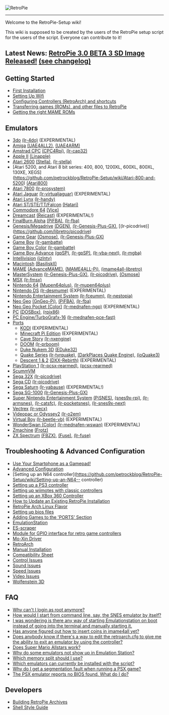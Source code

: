 ![RetroPie](http://blog.petrockblock.com/wp-content/uploads/2015/12/RetroPie_Logo_BW2.png)
***


Welcome to the RetroPie-Setup wiki!

This wiki is supposed to be created by the users of the RetroPie setup script for the users of the script. Everyone can contribute to it!

## Latest News: [RetroPie 3.0 BETA 3 SD Image Released!](http://blog.petrockblock.com/retropie/retropie-downloads/) [(see changelog)](https://github.com/petrockblog/RetroPie-Setup/wiki/Changelogs)


## Getting Started
* [First Installation](https://github.com/petrockblog/RetroPie-Setup/wiki/First-Installation-(RetroPie-SD-Image-2.6))
* [Setting Up Wifi](https://github.com/petrockblog/RetroPie-Setup/wiki/Setting-Up-Wifi)
* [Configuring Controllers (RetroArch) and shortcuts](https://github.com/petrockblog/RetroPie-Setup/wiki/RetroArch-Configuration)
* [Transferring games (ROMs), and other files to RetroPie](https://github.com/petrockblog/RetroPie-Setup/wiki/How-to-get-ROMs-on-the-SD-card)
* [Getting the right MAME ROMs](https://github.com/petrockblog/RetroPie-Setup/wiki/Managing-ROMs)

## Emulators
* [3do](https://github.com/petrockblog/RetroPie-Setup/wiki/3do) [(lr-4do)](https://github.com/libretro/4do-libretro) (EXPERIMENTAL)
* [Amiga](https://github.com/petrockblog/RetroPie-Setup/wiki/Amiga) [(UAE4ALL2)](https://github.com/joolswills/uae4all2), [(UAE4ARM)](https://github.com/Chips-fr/uae4arm-rpi/)
* [Amstrad CPC](https://github.com/petrockblog/RetroPie-Setup/wiki/Amstrad-CPC) [(CPC4Rpi)](http://gaming.capsule-sa.co.za/?gamepress_reviews=cpc4rpi-cpc-6128-emulator-for-raspberry-pi), [(lr-cap32)](https://github.com/libretro/libretro-cap32.git)
* [Apple II](https://github.com/petrockblog/RetroPie-Setup/wiki/Apple-II) [(Linapple)](http://sourceforge.net/projects/linapple/)
* [Atari 2600](https://github.com/petrockblog/RetroPie-Setup/wiki/Atari-2600) [(Stella)](http://stella.sourceforge.net/), [(lr-stella)](https://github.com/libretro/stella-libretro)
* [Atari 5200, and Atari 8 bit series: 400, 800, 1200XL, 600XL, 800XL, 130XE, XEGS]      
 (https://github.com/petrockblog/RetroPie-Setup/wiki/Atari-800-and-5200) [(Atari800)](http://atari800.sourceforge.net/)
* [Atari 7800](https://github.com/petrockblog/RetroPie-Setup/wiki/Atari-7800) [(lr-prosystem)](https://github.com/libretro/prosystem-libretro)
* [Atari Jaguar](https://github.com/petrockblog/RetroPie-Setup/wiki/Atari-Jaguar) [(lr-virtualjaguar)](https://github.com/libretro/virtualjaguar-libretro) (EXPERIMENTAL)
* [Atari Lynx](https://github.com/petrockblog/RetroPie-Setup/wiki/Atari-Lynx) [(lr-handy)](https://github.com/libretro/libretro-handy)
* [Atari ST/STE/TT/Falcon](https://github.com/petrockblog/RetroPie-Setup/wiki/Atari-ST-STE-TT-Falcon) [(Hatari)](http://hatari.tuxfamily.org/)
* [Commodore 64](https://github.com/petrockblog/RetroPie-Setup/wiki/Commodore-64) [(Vice)](http://vice-emu.sourceforge.net/)
* [Dreamcast](https://github.com/petrockblog/RetroPie-Setup/wiki/Dreamcast) [(Reicast)](https://github.com/reicast/reicast-emulator) (EXPERIMENTAL!)
* [FinalBurn Alpha](https://github.com/petrockblog/RetroPie-Setup/wiki/FinalBurn-Alpha) [(PiFBA)](http://sourceforge.net/projects/pifba/), [(lr-fba)](https://github.com/libretro/fba-libretro)
* [Genesis/Megadrive](https://github.com/petrockblog/RetroPie-Setup/wiki/Genesis-Megadrive) [(DGEN)](http://dgen.sourceforge.net/), [(lr-Genesis-Plus-GX)](https://github.com/libretro/Genesis-Plus-GX), [(lr-picodrive)] (https://github.com/libretro/picodrive)
* [Game Gear](https://github.com/petrockblog/RetroPie-Setup/wiki/Game-Gear) [(Osmose)](http://www.lgdb.org/emulator/osmose), [(lr-Genesis-Plus-GX)](https://github.com/libretro/Genesis-Plus-GX)
* [Game Boy](https://github.com/petrockblog/RetroPie-Setup/wiki/Game-Boy) [(lr-gambatte)](https://github.com/libretro/gambatte-libretro)
* [Game Boy Color](https://github.com/petrockblog/RetroPie-Setup/wiki/Game-Boy-Color) [(lr-gambatte)](https://github.com/libretro/gambatte-libretro)
* [Game Boy Advance](https://github.com/petrockblog/RetroPie-Setup/wiki/Game-Boy-Advance) [(gpSP)](https://github.com/DPRCZ/gpsp), [(lr-gpSP)](https://github.com/libretro/gpsp), [(lr-vba-next)](https://github.com/libretro/vba-next),
[(lr-mgba)](https://github.com/libretro/mgba)
* [Intellivision](https://github.com/petrockblog/RetroPie-Setup/wiki/Intellivision) [(jzIntv)](http://spatula-city.org/~im14u2c/intv/)
* [Macintosh](https://github.com/petrockblog/RetroPie-Setup/wiki/Macintosh) [(BasiliskII)](http://basilisk.cebix.net/)
* [MAME](https://github.com/petrockblog/RetroPie-Setup/wiki/MAME) [(AdvanceMAME)](http://advancemame.sourceforge.net/), [(MAME4ALL-Pi)](http://sourceforge.net/projects/mame4allpi/), [(imame4all-libretro)](https://github.com/libretro/imame4all-libretro)
* [MasterSystem](https://github.com/petrockblog/RetroPie-Setup/wiki/Master-System) [(lr-Genesis-Plus-GX)](https://github.com/libretro/Genesis-Plus-GX), [(lr-picodrive)](https://github.com/libretro/picodrive),  [(Osmose)](http://www.lgdb.org/emulator/osmose)
* [MSX](https://github.com/petrockblog/RetroPie-Setup/wiki/MSX) [(lr-fmsx)](https://github.com/libretro/fmsx-libretro)
* [Nintendo 64](https://github.com/petrockblog/RetroPie-Setup/wiki/Nintendo-64) [(Mupen64plus)](https://code.google.com/p/mupen64plus/), [(lr-mupen64plus)](https://github.com/libretro/mupen64plus-libretro)
* [Nintendo DS](https://github.com/petrockblog/RetroPie-Setup/wiki/Nintendo-DS) [(lr-desmume)](https://github.com/libretro/desmume) (EXPERIMENTAL)
* [Nintendo Entertainment System](https://github.com/petrockblog/RetroPie-Setup/wiki/Nintendo-Entertainment-System) [(lr-fceumm)](https://github.com/libretro/libretro-fceumm), [(lr-nestopia)](https://github.com/libretro/nestopia)
* [Neo Geo](https://github.com/petrockblog/RetroPie-Setup/wiki/Neo-Geo) [(GnGeo-Pi)](https://github.com/ymartel06/GnGeo-Pi), [(PiFBA)](http://sourceforge.net/projects/pifba/), [(lr-fba)](https://github.com/libretro/fba-libretro)
* [Neo Geo Pocket (Color)](https://github.com/petrockblog/RetroPie-Setup/wiki/Neo-Geo-Pocket) [(lr-mednafen-ngp)](https://github.com/libretro/beetle-ngp-libretro.git) (EXPERIMENTAL)
* [PC](https://github.com/petrockblog/RetroPie-Setup/wiki/PC) [(DOSBox)](http://www.dosbox.com/), [(rpix86)](http://rpix86.patrickaalto.com/)
* [PC Engine/TurboGrafx-16](https://github.com/petrockblog/RetroPie-Setup/wiki/PC-Engine) [(lr-mednafen-pce-fast)](https://github.com/libretro/beetle-pce-fast-libretro)
* [Ports](https://github.com/petrockblog/RetroPie-Setup/wiki/Ports)
  * [KODI](https://github.com/petrockblog/RetroPie-Setup/wiki/KODI) (EXPERIMENTAL)
  * [Minecraft Pi Edition](https://github.com/petrockblog/RetroPie-Setup/wiki/Minecraft) (EXPERIMENTAL)
  * [Cave Story](https://github.com/petrockblog/RetroPie-Setup/wiki/CaveStory) [(lr-nxengine)](https://github.com/libretro/nxengine-libretro)
  * [DOOM](https://github.com/petrockblog/RetroPie-Setup/wiki/Doom) [(lr-prboom)](https://github.com/libretro/libretro-prboom)
  * [Duke Nukem 3D](https://github.com/petrockblog/RetroPie-Setup/wiki/Duke-Nukem-3D) [(EDuke32)](http://www.eduke32.com/)
  * [Quake Series](https://github.com/petrockblog/RetroPie-Setup/wiki/Quake) [(lr-tyrquake)](https://github.com/libretro/tyrquake), [(DarkPlaces Quake Engine)](https://github.com/autonomous1/darkplacesrpi), [(ioQuake3)](https://github.com/raspberrypi/quake3)
  * [Descent 1 & 2](https://github.com/petrockblog/RetroPie-Setup/wiki/Descent) [(DXX-Rebirth)](http://www.dxx-rebirth.com/) (EXPERIMENTAL)
* [PlayStation 1](https://github.com/petrockblog/RetroPie-Setup/wiki/Playstation-1) [(lr-pcsx-rearmed)](https://github.com/libretro/pcsx_rearmed), [(pcsx-rearmed)](https://github.com/notaz/pcsx_rearmed)
* [ScummVM](https://github.com/petrockblog/RetroPie-Setup/wiki/ScummVM)
* [Sega 32X](https://github.com/petrockblog/RetroPie-Setup/wiki/Sega-32X) [(lr-picodrive)](https://github.com/libretro/picodrive)
* [Sega CD](https://github.com/petrockblog/RetroPie-Setup/wiki/Sega-CD) [(lr-picodrive)](https://github.com/libretro/picodrive)
* [Sega Saturn](https://github.com/petrockblog/RetroPie-Setup/wiki/Saturn) [(lr-yabause)](https://github.com/libretro/yabause) (EXPERIMENTAL!)
* [Sega SG-1000](https://github.com/petrockblog/RetroPie-Setup/wiki/SG-1000) [(lr-Genesis-Plus-GX)](https://github.com/libretro/Genesis-Plus-GX)
* [Super Nintendo Entertainment System](https://github.com/petrockblog/RetroPie-Setup/wiki/Super-Nintendo-Entertainment-System) [(PiSNES)](http://sourceforge.net/projects/pisnes/), [(snes9x-rpi)](https://github.com/joolswills/snes9x-rpi), [(lr-armsnes)](https://github.com/rmaz/ARMSNES-libretro), [(lr-catsfc)](https://github.com/libretro/CATSFC-libretro), [(lr-pocketsnes)](https://github.com/libretro/pocketsnes-libretro), [(lr-snes9x-next)](https://github.com/libretro/snes9x-next)
* [Vectrex](https://github.com/petrockblog/RetroPie-Setup/wiki/Vectrex) [(lr-vecx)](https://github.com/libretro/libretro-vecx)
* [Videopac or Odyssey2](https://github.com/petrockblog/RetroPie-Setup/wiki/VideoPac-or-Odyssey-2) [(lr-o2em)](https://github.com/libretro/libretro-o2em)
* [Virtual Boy](https://github.com/petrockblog/RetroPie-Setup/wiki/Virtual-Boy) [(lr-beetle-vb)](https://github.com/libretro/beetle-vb-libretro) (EXPERIMENTAL)
* [WonderSwan (Color)](https://github.com/petrockblog/RetroPie-Setup/wiki/WonderSwan) [(lr-mednafen-wswan)](https://github.com/libretro/beetle-wswan-libretro) (EXPERIMENTAL)
* [Zmachine](https://github.com/petrockblog/RetroPie-Setup/wiki/Zmachine) [(Frotz)](http://frotz.sourceforge.net/)
* [ZX Spectrum](https://github.com/petrockblog/RetroPie-Setup/wiki/ZX-Spectrum) [(FBZX)](http://www.rastersoft.com/fbzx.html), [(Fuse)](http://fuse-emulator.sourceforge.net/), [(lr-fuse)](https://github.com/libretro/fuse-libretro)

## Troubleshooting & Advanced Configuration
* [Use Your Smartphone as a Gamepad!](https://github.com/petrockblog/RetroPie-Setup/wiki/Virtual-Gamepad)
* [Advanced Configuration](https://github.com/petrockblog/RetroPie-Setup/wiki/Advanced-Configuration)
* [Setting up an N64 controller](https://github.com/petrockblog/RetroPie-Setup/wiki/Setting-up-an-N64-- controller)
* [Setting up a PS3 controller](https://github.com/petrockblog/RetroPie-Setup/wiki/Setting-up-a-PS3-controller)
* [Setting up wiimotes with classic controllers](https://github.com/petrockblog/RetroPie-Setup/wiki/Wiimotes-with-classic-controllers)
* [Setting up an XBox 360 Controller](https://github.com/petrockblog/RetroPie-Setup/wiki/Setting-up-the-XBox360-controller)
* [How to Update an Existing RetroPie Installation](https://github.com/petrockblog/RetroPie-Setup/wiki/How-to-Update-an-Existing-RetroPie-Installation)
* [RetroPie Arch Linux Flavor](https://github.com/petrockblog/RetroPie-Setup/wiki/RetroPie-Arch-Linux-Flavor)
* [Setting up bios files](https://github.com/petrockblog/RetroPie-Setup/wiki/BIOS-setup-for-RetroPie)
* [Adding Games to the 'PORTS' Section](https://github.com/petrockblog/RetroPie-Setup/wiki/Adding-software-to-Ports)
* [EmulationStation](https://github.com/petrockblog/RetroPie-Setup/wiki/EmulationStation)
* [ES-scraper](https://github.com/petrockblog/RetroPie-Setup/wiki/ES-scraper)
* [Module for GPIO interface for retro game controllers](https://github.com/petrockblog/RetroPie-Setup/wiki/Module-for-GPIO-interface-for-retro-game-controllers)
* [Mo-Xin Driver](https://github.com/petrockblog/RetroPie-Setup/wiki/Troubles-with-the-Xin-Mo-Controller)
* [RetroArch](https://github.com/petrockblog/RetroPie-Setup/wiki/RetroArch)
* [Manual Installation](https://github.com/petrockblog/RetroPie-Setup/wiki/First-Installation)
* [Compatibility Sheet](https://github.com/petrockblog/RetroPie-Setup/wiki/Compatibility-Sheet)
* [Control Issues](https://github.com/petrockblog/RetroPie-Setup/wiki/Control-Issues)
* [Sound Issues](https://github.com/petrockblog/RetroPie-Setup/wiki/Sound-Issues)
* [Speed Issues](https://github.com/petrockblog/RetroPie-Setup/wiki/Speed-Issues)
* [Video Issues](https://github.com/petrockblog/RetroPie-Setup/wiki/Video-Issues)
* [Wolfenstein 3D](https://github.com/petrockblog/RetroPie-Setup/wiki/Wolfenstein-3D-Troubleshooting)

## FAQ
* [Why can't I login as root anymore?](https://github.com/petrockblog/RetroPie-Setup/wiki/Root-Password)
* [How would I start from command line, say, the SNES emulator by itself?](https://github.com/petrockblog/RetroPie-Setup/wiki/How-would-I-start-from-command-line,-say,-the-SNES-emulator-by-itself%3F)
* [I was wondering is there any way of starting Emulationstation on boot instead of going into the terminal and manually starting it.](https://github.com/petrockblog/RetroPie-Setup/wiki/I-was-wondering-is-there-any-way-of-starting-Emulationstation-on-boot-instead-of-going-into-the-terminal-and-manually-starting-it.)
* [Has anyone figured out how to insert coins in imame4all yet?](https://github.com/petrockblog/RetroPie-Setup/wiki/Has-anyone-figured-out-how-to-insert-coins-in-imame4all-yet%3F)
* [Does anybody know if there's a way to edit the retroarch.cfg to give me the ability to exit an emulator by using the controller?](https://github.com/petrockblog/RetroPie-Setup/wiki/Does-anybody-know-if-there%27s-a-way-to-edit-the-retroarch.cfg-to-give-me-the-ability-to-exit-an-emulator-by-using-the-controller%3F)
* [Does Super Mario Allstars work?](https://github.com/petrockblog/RetroPie-Setup/wiki/Does-Super-Mario-All-Stars-work%3F)
* [Why do some emulators not show up in Emulation Station?](https://github.com/petrockblog/RetroPie-Setup/wiki/Why-do-some-emulators-not-show-up%3F)
* [Which memory split should I use?](https://github.com/petrockblog/RetroPie-Setup/wiki/Which-memory-split-should-I-use%3F)
* [Which emulators can currently be installed with the script?](https://github.com/petrockblog/RetroPie-Setup/wiki/Supported-Systems-Emulators)
* [Why do I get a segmentation fault when running a PSX game?](https://github.com/petrockblog/RetroPie-Setup/wiki/Why-do-I-get-a-segmentation-fault-when-running-a-PSX-game%3F)
* [The PSX emulator reports no BIOS found. What do I do?](https://github.com/petrockblog/RetroPie-Setup/wiki/The-PSX-emulator-reports-no-BIOS-found.-What-do-I-do%3F)

## Developers

 * [Building RetroPie Archives](https://github.com/petrockblog/RetroPie-Setup/wiki/Building-RetroPie-Archives)
 * [Shell Style Guide](https://github.com/petrockblog/RetroPie-Setup/wiki/Shell-Style-Guide)